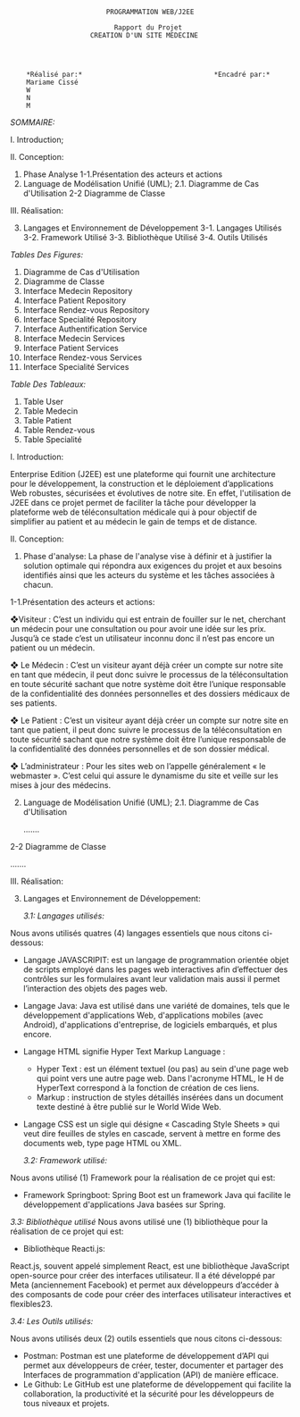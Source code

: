                             PROGRAMMATION WEB/J2EE
                            
                              Rapport du Projet
                        CREATION D'UN SITE MEDECINE


                        

        *Réalisé par:*                                 *Encadré par:*
        Mariame Cissé
        W
        N
        M
        
*SOMMAIRE:*

I. Introduction;

II. Conception:
1. Phase Analyse
1-1.Présentation des acteurs et actions 
2. Language de Modélisation Unifié (UML);
2.1. Diagramme de Cas d'Utilisation
2-2 Diagramme de Classe
   
III. Réalisation:

3. Langages et Environnement de Développement
3-1. Langages Utilisés
3-2. Framework Utilisé
3-3. Bibliothèque Utilisé
3-4. Outils Utilisés 

*Tables Des Figures:*
1. Diagramme de Cas d'Utilisation
2. Diagramme de Classe
3. Interface Medecin Repository
4. Interface Patient Repository
5. Interface Rendez-vous Repository
6. Interface Specialité Repository
7. Interface Authentification Service
8. Interface Medecin Services
9. Interface Patient Services
10. Interface Rendez-vous Services
11. Interface Specialité Services

*Table Des Tableaux:*
1. Table User
2. Table Medecin
3. Table Patient
4. Table Rendez-vous
5. Table Specialité

I. Introduction:

Enterprise Edition (J2EE) est une plateforme qui fournit une architecture pour le développement, la construction et le déploiement d’applications Web robustes, sécurisées et évolutives de notre site. En effet, l'utilisation de J2EE dans ce projet permet de faciliter la tâche pour développer la plateforme web de téléconsultation médicale qui à pour objectif de simplifier au patient et au médecin le gain de temps et de distance. 

II. Conception: 

1. Phase d'analyse:
La phase de l'analyse vise à définir et à justifier la solution optimale qui répondra aux exigences du projet et aux besoins identifiés ainsi que les acteurs du système et les tâches associées à chacun.

1-1.Présentation des acteurs et actions:

  ❖Visiteur : 
C’est un individu qui est entrain de fouiller sur le net, cherchant un médecin pour une consultation ou pour avoir une idée sur les prix. Jusqu’à ce stade c’est un utilisateur inconnu donc il n’est pas encore un patient ou un médecin.

  ❖ Le Médecin : 
C’est un visiteur ayant déjà créer un compte sur notre site en tant que médecin, il peut donc suivre le processus de la téléconsultation en toute sécurité sachant que notre système doit être l’unique responsable de la confidentialité des données personnelles et des dossiers médicaux de ses patients.

  ❖ Le Patient : 
C’est un visiteur ayant déjà créer un compte sur notre site en tant que patient, il peut donc suivre le processus de la téléconsultation en toute sécurité sachant que notre système doit être l’unique responsable de la confidentialité des données personnelles et de son dossier médical.

  ❖ L’administrateur : 
Pour les sites web on l’appelle généralement « le webmaster ». C’est celui qui assure le dynamisme du site et veille sur les mises à jour des médecins.

2. Language de Modélisation Unifié (UML);
2.1. Diagramme de Cas d'Utilisation

   .......
   
2-2 Diagramme de Classe

.......


III. Réalisation:

3. Langages et Environnement de Développement:

   *3.1: Langages utilisés:*

Nous avons utilisés quatres (4) langages essentiels que nous citons ci-dessous:

- Langage JAVASCRIPIT: est un langage de programmation orientée objet de scripts employé dans les pages web interactives afin d’effectuer des contrôles sur les formulaires avant leur validation 
mais aussi il permet l’interaction des objets des pages web.

- Langage Java: Java est utilisé dans une variété de domaines, tels que le développement d'applications Web, d'applications mobiles (avec Android), d'applications d'entreprise, de logiciels embarqués, et plus encore.

- Langage HTML signifie Hyper Text Markup Language :
  - Hyper Text : est un élément textuel (ou pas) au sein d'une page web qui point vers une autre page web. Dans l'acronyme HTML, le H de HyperText correspond à la fonction de création de ces liens.
  - Markup : instruction de styles détaillés insérées dans un document texte destiné à être publié sur le World Wide Web.
- Langage CSS est un sigle qui désigne « Cascading Style Sheets » qui veut dire feuilles de styles en cascade, servent à mettre en forme des documents web, type page HTML ou XML.
  
  *3.2: Framework utilisé:*

Nous avons utilisé (1) Framework pour la réalisation de ce projet qui est:
  - Framework Springboot:
Spring Boot est un framework Java qui facilite le développement d'applications Java basées sur Spring.

   *3.3: Bibliothèque utilisé*
   Nous avons utilisé une (1) bibliothèque pour la réalisation de ce projet qui est: 
  - Bibliothèque Reacti.js:

React.js, souvent appelé simplement React, est une bibliothèque JavaScript open-source pour créer des interfaces utilisateur. Il a été développé par Meta (anciennement Facebook) et permet aux développeurs d’accéder à des composants de code pour créer des interfaces utilisateur interactives et flexibles23.

  *3.4: Les Outils utilisés:*

Nous avons utilisés deux (2) outils essentiels que nous citons ci-dessous:
  - Postman:
Postman est une plateforme de développement d’API qui permet aux développeurs de créer, tester, documenter et partager des Interfaces de programmation d'application (API) de manière efficace.
  - Le Github:
Le GitHub est une plateforme de développement qui facilite la collaboration, la productivité et la sécurité pour les développeurs de tous niveaux et projets.
  

 

